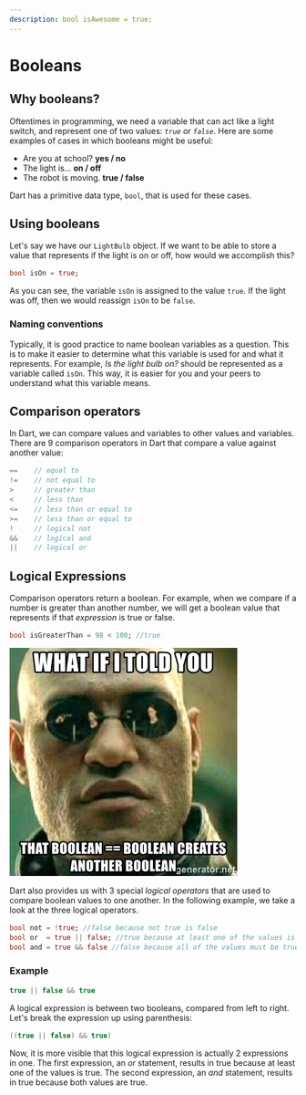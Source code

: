 ```yaml
---
description: bool isAwesome = true;
---
```


# Booleans

## Why booleans?

Oftentimes in programming, we need a variable that can act like a light switch, and represent one of two values: _`true` or `false`_. Here are some examples of cases in which booleans might be useful:

* Are you at school? **yes / no**
* The light is... **on / off**
* The robot is moving. **true / false**

Dart has a primitive data type, `bool`, that is used for these cases.

## Using booleans

Let's say we have our `LightBulb` object. If we want to be able to store a value that represents if the light is on or off, how would we accomplish this?

```dart
bool isOn = true;
```

As you can see, the variable `isOn` is assigned to the value `true`. If the light was off, then we would reassign `isOn` to be `false`.

### Naming conventions

Typically, it is good practice to name boolean variables as a question. This is to make it easier to determine what this variable is used for and what it represents. For example, _Is the light bulb on?_ should be represented as a variable called `isOn`. This way, it is easier for you and your peers to understand what this variable means.

## Comparison operators

In Dart, we can compare values and variables to other values and variables. There are 9 comparison operators in Dart that compare a value against another value:

```java
==    // equal to
!=    // not equal to
>     // greater than
<     // less than
<=    // less than or equal to
>=    // less than or equal to
!     // logical not
&&    // logical and
||    // logical or
```

## Logical Expressions

Comparison operators return a boolean. For example, when we compare if a number is greater than another number, we will get a boolean value that represents if that _expression_ is true or false.

```dart
bool isGreaterThan = 98 < 100; //true
```

![haha](../../.gitbook/assets/what-if-i-told-you-that-boolean-boolean-creates-another-boolean.jpg)

Dart also provides us with 3 special _logical operators_ that are used to compare boolean values to one another. In the following example, we take a look at the three logical operators.

```dart
bool not = !true; //false because not true is false
bool or  = true || false; //true because at least one of the values is true
bool and = true && false //false because all of the values must be true
```

### Example

```java
true || false && true
```

A logical expression is between two booleans, compared from left to right. Let's break the expression up using parenthesis:

```java
((true || false) && true)
```

Now, it is more visible that this logical expression is actually 2 expressions in one. The first expression, an _or_ statement, results in true because at least one of the values is true. The second expression, an _and_ statement, results in true because both values are true.

